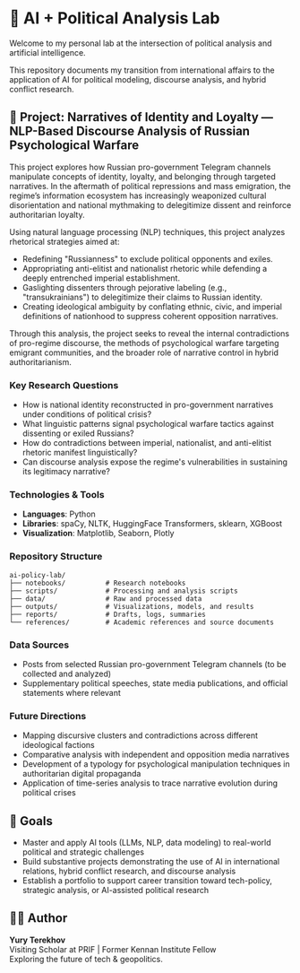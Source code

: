 # 🧠 AI + Political Analysis Lab

Welcome to my personal lab at the intersection of political analysis and artificial intelligence.

This repository documents my transition from international affairs to the application of AI for political modeling, discourse analysis, and hybrid conflict research.

## 🧭 Project: Narratives of Identity and Loyalty — NLP-Based Discourse Analysis of Russian Psychological Warfare

This project explores how Russian pro-government Telegram channels manipulate concepts of identity, loyalty, and belonging through targeted narratives. In the aftermath of political repressions and mass emigration, the regime’s information ecosystem has increasingly weaponized cultural disorientation and national mythmaking to delegitimize dissent and reinforce authoritarian loyalty.

Using natural language processing (NLP) techniques, this project analyzes rhetorical strategies aimed at:

- Redefining "Russianness" to exclude political opponents and exiles.
- Appropriating anti-elitist and nationalist rhetoric while defending a deeply entrenched imperial establishment.
- Gaslighting dissenters through pejorative labeling (e.g., "transukrainians") to delegitimize their claims to Russian identity.
- Creating ideological ambiguity by conflating ethnic, civic, and imperial definitions of nationhood to suppress coherent opposition narratives.

Through this analysis, the project seeks to reveal the internal contradictions of pro-regime discourse, the methods of psychological warfare targeting emigrant communities, and the broader role of narrative control in hybrid authoritarianism.

### Key Research Questions

- How is national identity reconstructed in pro-government narratives under conditions of political crisis?
- What linguistic patterns signal psychological warfare tactics against dissenting or exiled Russians?
- How do contradictions between imperial, nationalist, and anti-elitist rhetoric manifest linguistically?
- Can discourse analysis expose the regime's vulnerabilities in sustaining its legitimacy narrative?

### Technologies & Tools

- **Languages**: Python
- **Libraries**: spaCy, NLTK, HuggingFace Transformers, sklearn, XGBoost
- **Visualization**: Matplotlib, Seaborn, Plotly

### Repository Structure

```
ai-policy-lab/
├── notebooks/          # Research notebooks
├── scripts/            # Processing and analysis scripts
├── data/               # Raw and processed data
├── outputs/            # Visualizations, models, and results
├── reports/            # Drafts, logs, summaries
└── references/         # Academic references and source documents
```

### Data Sources

- Posts from selected Russian pro-government Telegram channels (to be collected and analyzed)
- Supplementary political speeches, state media publications, and official statements where relevant

### Future Directions

- Mapping discursive clusters and contradictions across different ideological factions
- Comparative analysis with independent and opposition media narratives
- Development of a typology for psychological manipulation techniques in authoritarian digital propaganda
- Application of time-series analysis to trace narrative evolution during political crises

## 🎯 Goals

- Master and apply AI tools (LLMs, NLP, data modeling) to real-world political and strategic challenges
- Build substantive projects demonstrating the use of AI in international relations, hybrid conflict research, and discourse analysis
- Establish a portfolio to support career transition toward tech-policy, strategic analysis, or AI-assisted political research

## 👨‍💻 Author

**Yury Terekhov**  
Visiting Scholar at PRIF | Former Kennan Institute Fellow  
Exploring the future of tech & geopolitics.
